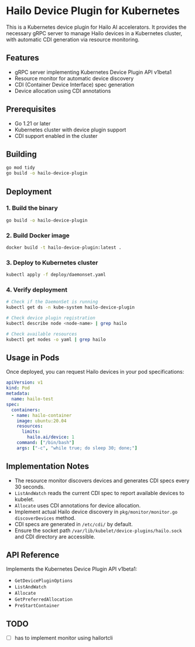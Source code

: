 # Hailo Device Plugin for Kubernetes

This is a Kubernetes device plugin for Hailo AI accelerators. It provides the necessary gRPC server to manage Hailo devices in a Kubernetes cluster, with automatic CDI generation via resource monitoring.

## Features

- gRPC server implementing Kubernetes Device Plugin API v1beta1
- Resource monitor for automatic device discovery
- CDI (Container Device Interface) spec generation
- Device allocation using CDI annotations

## Prerequisites

- Go 1.21 or later
- Kubernetes cluster with device plugin support
- CDI support enabled in the cluster

## Building

```bash
go mod tidy
go build -o hailo-device-plugin
```

## Deployment

### 1. Build the binary
```bash
go build -o hailo-device-plugin
```

### 2. Build Docker image
```bash
docker build -t hailo-device-plugin:latest .
```

### 3. Deploy to Kubernetes cluster
```bash
kubectl apply -f deploy/daemonset.yaml
```

### 4. Verify deployment
```bash
# Check if the DaemonSet is running
kubectl get ds -n kube-system hailo-device-plugin

# Check device plugin registration
kubectl describe node <node-name> | grep hailo

# Check available resources
kubectl get nodes -o yaml | grep hailo
```

## Usage in Pods

Once deployed, you can request Hailo devices in your pod specifications:

```yaml
apiVersion: v1
kind: Pod
metadata:
  name: hailo-test
spec:
  containers:
  - name: hailo-container
    image: ubuntu:20.04
    resources:
      limits:
        hailo.ai/device: 1
    command: ["/bin/bash"]
    args: ["-c", "while true; do sleep 30; done;"]
```

## Implementation Notes

- The resource monitor discovers devices and generates CDI specs every 30 seconds.
- `ListAndWatch` reads the current CDI spec to report available devices to kubelet.
- `Allocate` uses CDI annotations for device allocation.
- Implement actual Hailo device discovery in `pkg/monitor/monitor.go` `discoverDevices` method.
- CDI specs are generated in `/etc/cdi/` by default.
- Ensure the socket path `/var/lib/kubelet/device-plugins/hailo.sock` and CDI directory are accessible.

## API Reference

Implements the Kubernetes Device Plugin API v1beta1:
- `GetDevicePluginOptions`
- `ListAndWatch`
- `Allocate`
- `GetPreferredAllocation`
- `PreStartContainer`

## TODO

- [ ] has to implement monitor using hailortcli